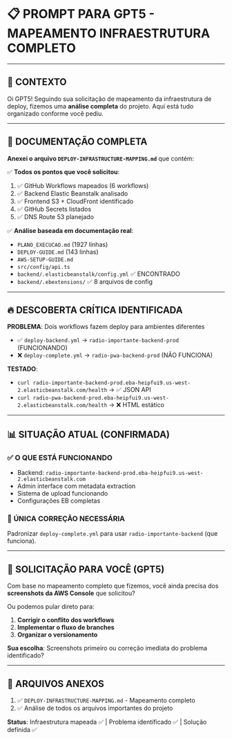 # 📋 PROMPT PARA GPT5 - MAPEAMENTO INFRAESTRUTURA COMPLETO

---

## 🎯 CONTEXTO

Oi GPT5! Seguindo sua solicitação de mapeamento da infraestrutura de deploy, fizemos uma **análise completa** do projeto. Aqui está tudo organizado conforme você pediu.

---

## 📄 DOCUMENTAÇÃO COMPLETA

**Anexei o arquivo `DEPLOY-INFRASTRUCTURE-MAPPING.md`** que contém:

✅ **Todos os pontos que você solicitou**:
1. ✅ GitHub Workflows mapeados (6 workflows)
2. ✅ Backend Elastic Beanstalk analisado  
3. ✅ Frontend S3 + CloudFront identificado
4. ✅ GitHub Secrets listados
5. ✅ DNS Route 53 planejado

✅ **Análise baseada em documentação real**:
- `PLANO_EXECUCAO.md` (1927 linhas)
- `DEPLOY-GUIDE.md` (143 linhas) 
- `AWS-SETUP-GUIDE.md`
- `src/config/api.ts`
- `backend/.elasticbeanstalk/config.yml` ✅ ENCONTRADO
- `backend/.ebextensions/` ✅ 8 arquivos de config

---

## 🔥 DESCOBERTA CRÍTICA IDENTIFICADA

**PROBLEMA**: Dois workflows fazem deploy para ambientes diferentes
- ✅ `deploy-backend.yml` → `radio-importante-backend-prod` (FUNCIONANDO)
- ❌ `deploy-complete.yml` → `radio-pwa-backend-prod` (NÃO FUNCIONA)

**TESTADO**:
- `curl radio-importante-backend-prod.eba-heipfui9.us-west-2.elasticbeanstalk.com/health` → ✅ JSON API
- `curl radio-pwa-backend-prod.eba-heipfui9.us-west-2.elasticbeanstalk.com/health` → ❌ HTML estático

---

## 📊 SITUAÇÃO ATUAL (CONFIRMADA)

### ✅ **O QUE ESTÁ FUNCIONANDO**
- Backend: `radio-importante-backend-prod.eba-heipfui9.us-west-2.elasticbeanstalk.com`
- Admin interface com metadata extraction
- Sistema de upload funcionando
- Configurações EB completas

### 🎯 **ÚNICA CORREÇÃO NECESSÁRIA**
Padronizar `deploy-complete.yml` para usar `radio-importante-backend` (que funciona).

---

## 🤝 SOLICITAÇÃO PARA VOCÊ (GPT5)

Com base no mapeamento completo que fizemos, você ainda precisa dos **screenshots da AWS Console** que solicitou?

Ou podemos pular direto para:
1. **Corrigir o conflito dos workflows**
2. **Implementar o fluxo de branches** 
3. **Organizar o versionamento**

**Sua escolha**: Screenshots primeiro ou correção imediata do problema identificado?

---

## 📎 ARQUIVOS ANEXOS

1. ✅ `DEPLOY-INFRASTRUCTURE-MAPPING.md` - Mapeamento completo
2. ✅ Análise de todos os arquivos importantes do projeto

**Status**: Infraestrutura mapeada ✅ | Problema identificado ✅ | Solução definida ✅
